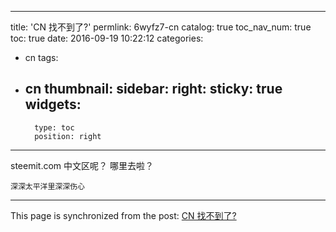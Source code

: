 
---
title: 'CN 找不到了?'
permlink: 6wyfz7-cn
catalog: true
toc_nav_num: true
toc: true
date: 2016-09-19 10:22:12
categories:
- cn
tags:
- cn
thumbnail: 
sidebar:
    right:
        sticky: true
widgets:
    -
        type: toc
        position: right
---


steemit.com 中文区呢？
哪里去啦？

`深深太平洋里深深伤心`

- - -

This page is synchronized from the post: [CN 找不到了?](https://steemit.com/@oflyhigh/6wyfz7-cn)
